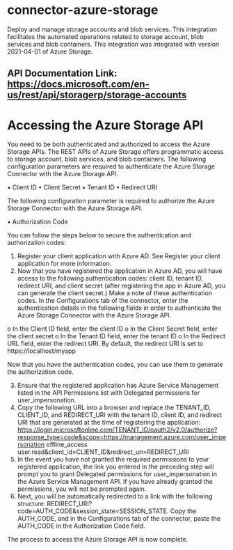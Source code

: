 # connector-azure-storage

Deploy and manage storage accounts and blob services. This integration facilitates the automated operations related to storage account, blob services and blob containers. This integration was integrated with version 2021-04-01 of Azure Storage.

## API Documentation Link: https://docs.microsoft.com/en-us/rest/api/storagerp/storage-accounts

# Accessing the Azure Storage API

You need to be both authenticated and authorized to access the Azure Storage APIs. The REST APIs of Azure Storage offers programmatic access to storage account, blob services, and blob containers.
The following configuration parameters are required to authenticate the Azure Storage Connector with the Azure Storage API.

•    Client ID
•    Client Secret
•    Tenant ID
•    Redirect URI

The following configuration parameter is required to authorize the Azure Storage Connector with the Azure Storage API.

•    Authorization Code

You can follow the steps below to secure the authentication and authorization codes:

1.    Register your client application with Azure AD. See Register your client application for more information.
2.    Now that you have registered the application in Azure AD, you will have access to the following authentication codes: client ID, tenant ID, redirect URI, and client secret (after registering the app in Azure AD, you can generate the client secret.)
Make a note of these authentication codes. In the Configurations tab of the connector, enter the authentication details in the following fields in order to authenticate the Azure Storage Connector with the Azure Storage API.

o    In the Client ID field, enter the client ID
o    In the Client Secret field, enter the client secret
o    In the Tenant ID field, enter the tenant ID
o    In the Redirect URL field, enter the redirect URI. By default, the redirect URI is set to https://localhost/myapp

Now that you have the authentication codes, you can use them to generate the authorization code.

3.    Ensure that the registered application has Azure Service Management listed in the API Permissions list with Delegated permissions for user_impersonation.
4.    Copy the following URL into a browser and replace the TENANT_ID, CLIENT_ID, and REDIRECT_URI with the tenant ID, client ID, and redirect URI that are generated at the time of registering the application: https://login.microsoftonline.com/TENANT_ID/oauth2/v2.0/authorize?response_type=code&scope=https://management.azure.com/user_impersonation offline_access user.read&client_id=CLIENT_ID&redirect_uri=REDIRECT_URI
5.    In the event you have not granted the required permissions to your registered application, the link you entered in the preceding step will prompt you to grant Delegated permissions for user_impersonation in the Azure Service Management API. If you have already granted the permissions, you will not be prompted again.
6.    Next, you will be automatically redirected to a link with the following structure: REDIRECT_URI?code=AUTH_CODE&session_state=SESSION_STATE. Copy the AUTH_CODE, and in the Configurations tab of the connector, paste the AUTH_CODE in the Authorization Code field.

The process to access the Azure Storage API is now complete.

